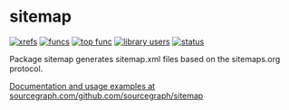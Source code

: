 sitemap
==============================================

[![xrefs](https://sourcegraph.com/api/repos/github.com/sourcegraph/sitemap/badges/xrefs.png)](https://sourcegraph.com/github.com/sourcegraph/sitemap)
[![funcs](https://sourcegraph.com/api/repos/github.com/sourcegraph/sitemap/badges/funcs.png)](https://sourcegraph.com/github.com/sourcegraph/sitemap)
[![top func](https://sourcegraph.com/api/repos/github.com/sourcegraph/sitemap/badges/top-func.png)](https://sourcegraph.com/github.com/sourcegraph/sitemap)
[![library users](https://sourcegraph.com/api/repos/github.com/sourcegraph/sitemap/badges/library-users.png)](https://sourcegraph.com/github.com/sourcegraph/sitemap)
[![status](https://sourcegraph.com/api/repos/github.com/sourcegraph/sitemap/badges/status.png)](https://sourcegraph.com/github.com/sourcegraph/sitemap)

Package sitemap generates sitemap.xml files based on the sitemaps.org protocol.

[Documentation and usage examples at sourcegraph.com/github.com/sourcegraph/sitemap](https://sourcegraph.com/github.com/sourcegraph/sitemap)
